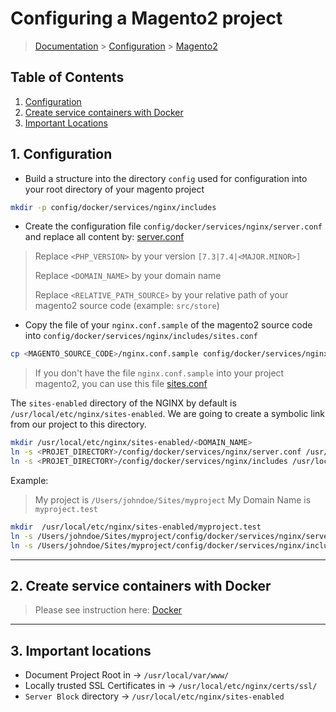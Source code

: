 # Configuring a Magento2 project

> [Documentation](./../../readme.md) > [Configuration](./../readme.md) > [Magento2](./magento2.md)

## Table of Contents
1. [Configuration](#configuration)
2. [Create service containers with Docker](#service-containers-docker)
3. [Important Locations](#important-locations)

## 1. Configuration

* Build a structure into the directory `config` used for configuration into your root directory of your magento project
```bash
mkdir -p config/docker/services/nginx/includes
```

* Create the configuration file `config/docker/services/nginx/server.conf` and replace all content by: [server.conf](./../../stubs/nginx/context/servers/magento2/server.conf)

> Replace `<PHP_VERSION>` by your version `[7.3|7.4|<MAJOR.MINOR>]`
>
> Replace `<DOMAIN_NAME>` by your domain name
>
> Replace `<RELATIVE_PATH_SOURCE>` by your relative path of your magento2 source code (example: `src/store`)


* Copy the file of your `nginx.conf.sample` of the magento2 source code into `config/docker/services/nginx/includes/sites.conf`
```bash
cp <MAGENTO_SOURCE_CODE>/nginx.conf.sample config/docker/services/nginx/includes/sites.conf
```

> If you don't have the file `nginx.conf.sample` into your project magento2, you can use this file [sites.conf](./../../stubs/nginx/context/servers/magento2/includes/sites.conf)

The `sites-enabled` directory of the NGINX by default is `/usr/local/etc/nginx/sites-enabled`.
We are going to create a symbolic link from our project to this directory.

```bash
mkdir /usr/local/etc/nginx/sites-enabled/<DOMAIN_NAME>
ln -s <PROJET_DIRECTORY>/config/docker/services/nginx/server.conf /usr/local/etc/nginx/sites-enabled/<DOMAIN_NAME>.conf
ln -s <PROJET_DIRECTORY>/config/docker/services/nginx/includes /usr/local/etc/nginx/sites-enabled/<DOMAIN_NAME>/
```

Example:
> My project is `/Users/johndoe/Sites/myproject`
> My Domain Name is `myproject.test`

```bash
mkdir  /usr/local/etc/nginx/sites-enabled/myproject.test
ln -s /Users/johndoe/Sites/myproject/config/docker/services/nginx/server.conf /usr/local/etc/nginx/sites-enabled/myproject.test.conf
ln -s /Users/johndoe/Sites/myproject/config/docker/services/nginx/includes /usr/local/etc/nginx/sites-enabled/myproject.test/
```

---

## 2. Create service containers with Docker

> Please see instruction here: [Docker](./../../installation/docker.md)

---

## 3. Important locations

* Document Project Root in -> `/usr/local/var/www/`
* Locally trusted SSL Certificates in -> `/usr/local/etc/nginx/certs/ssl/`
* `Server Block` directory -> `/usr/local/etc/nginx/sites-enabled`


